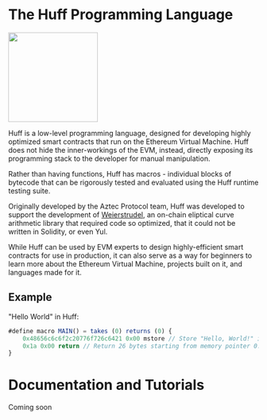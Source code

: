 # The Huff Programming Language

<img src="https://i.imgur.com/I9IkxuW.png" height="180">

Huff is a low-level programming language, designed for developing highly optimized smart contracts that run on the Ethereum Virtual Machine. Huff does not hide the inner-workings of the EVM, instead, directly exposing its programming stack to the developer for manual manipulation.

Rather than having functions, Huff has macros - individual blocks of bytecode that can be rigorously tested and evaluated using the Huff runtime testing suite.

Originally developed by the Aztec Protocol team, Huff was developed to support the development of [Weierstrudel](https://github.com/AztecProtocol/weierstrudel/tree/master/huff_modules), an on-chain eliptical curve arithmetic library that required code so optimized, that it could not be written in Solidity, or even Yul.

While Huff can be used by EVM experts to design highly-efficient smart contracts for use in production, it can also serve as a way for beginners to learn more about the Ethereum Virtual Machine, projects built on it, and languages made for it.

## Example

"Hello World" in Huff:

```js
#define macro MAIN() = takes (0) returns (0) {
    0x48656c6c6f2c20776f726c6421 0x00 mstore // Store "Hello, World!" in memory.
    0x1a 0x00 return // Return 26 bytes starting from memory pointer 0.
}
```

# Documentation and Tutorials

Coming soon
